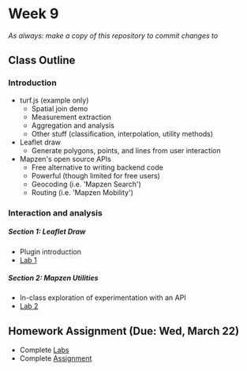 # Week 9

*As always: make a copy of this repository to commit changes to*

## Class Outline

### Introduction
- turf.js (example only)
  - Spatial join demo
  - Measurement extraction
  - Aggregation and analysis
  - Other stuff (classification, interpolation, utility methods)
- Leaflet draw
  - Generate polygons, points, and lines from user interaction
- Mapzen's open source APIs
  - Free alternative to writing backend code
  - Powerful (though limited for free users)
  - Geocoding (i.e. 'Mapzen Search')
  - Routing (i.e. 'Mapzen Mobility')

### Interaction and analysis

##### Section 1: Leaflet Draw
- Plugin introduction
- [Lab 1](lab/lab1)

##### Section 2: Mapzen Utilities
- In-class exploration of experimentation with an API
- [Lab 2](lab/lab2)

## Homework Assignment (Due: Wed, March 22)

- Complete [Labs](lab)
- Complete [Assignment](assignment)
